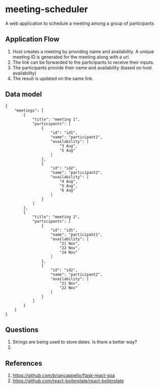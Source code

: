 # meeting-scheduler
A web application to schedule a meeting among a group of participants

## Application Flow
1. Host creates a meeting by providing name and availability. A unique meeting ID is generated for the meeting along with a url.
2. The link can be forwarded to the participants to receive their inputs.
3. The participants provide their name and availability (based on host availability)
4. The result is updated on the same link.

## Data model
```
{
    "meetings": [
        {
            "title": "meeting 1", 
            "participants": [
                {
                    "id": "id1",
                    "name": "participant1",
                    "availability": [
                        "3 Aug",
                        "5 Aug"
                    ]
                },
                {
                    "id": "id2",
                    "name": "participant2",
                    "availability": [
                        "4 Aug",
                        "5 Aug",
                        "6 Aug"
                    ]
                }
            ]
        },
        {
            "title": "meeting 2", 
            "participants": [
                {
                    "id": "id1",
                    "name": "participant1",
                    "availability": [
                        "21 Nov",
                        "22 Nov",
                        "24 Nov"
                    ]
                },
                {
                    "id": "id2",
                    "name": "participant2",
                    "availability": [
                        "21 Nov",
                        "22 Nov"
                    ]
                }
            ]
        }
    ]
}
```

## Questions
1. Strings are being used to store dates. Is there a better way?
2. 


## References
1. https://github.com/briancappello/flask-react-spa
2. https://github.com/react-boilerplate/react-boilerplate

